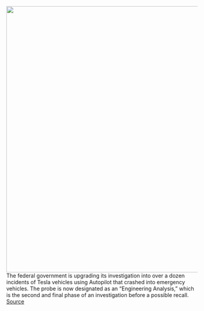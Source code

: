 <img src='https://cdn.vox-cdn.com/thumbor/GyA7chSXCAfumgthKKsOSc3OFr0=/0x0:4000x2701/1200x800/filters:focal(1680x1031:2320x1671)/cdn.vox-cdn.com/uploads/chorus_image/image/70960236/492682232.0.jpg' width='700px' /><br/>
The federal government is upgrading its investigation into over a dozen incidents of Tesla vehicles using Autopilot that crashed into emergency vehicles. The probe is now designated as an “Engineering Analysis,” which is the second and final phase of an investigation before a possible recall.
<a href='https://www.theverge.com/2022/6/9/23161365/tesla-autopilot-nhtsa-crash-investigation-emergency-vehicle'> Source <a/>